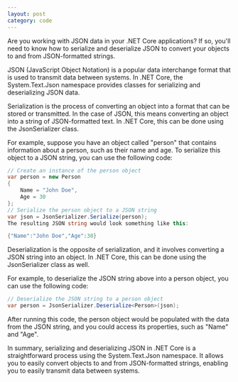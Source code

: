 ```yaml
---
layout: post
category: code
---
```


Are you working with JSON data in your .NET Core applications? If so, you'll need to know how to serialize and deserialize JSON to convert your objects to and from JSON-formatted strings.

JSON (JavaScript Object Notation) is a popular data interchange format that is used to transmit data between systems. In .NET Core, the System.Text.Json namespace provides classes for serializing and deserializing JSON data.

Serialization is the process of converting an object into a format that can be stored or transmitted. In the case of JSON, this means converting an object into a string of JSON-formatted text. In .NET Core, this can be done using the JsonSerializer class.

For example, suppose you have an object called "person" that contains information about a person, such as their name and age. To serialize this object to a JSON string, you can use the following code:

``` c#
// Create an instance of the person object
var person = new Person
{
    Name = "John Doe",
    Age = 30
};
// Serialize the person object to a JSON string
var json = JsonSerializer.Serialize(person);
The resulting JSON string would look something like this:
```

``` c#
{"Name":"John Doe","Age":30}
```
Deserialization is the opposite of serialization, and it involves converting a JSON string into an object. In .NET Core, this can be done using the JsonSerializer class as well.

For example, to deserialize the JSON string above into a person object, you can use the following code:

``` c#
// Deserialize the JSON string to a person object
var person = JsonSerializer.Deserialize<Person>(json);
```
After running this code, the person object would be populated with the data from the JSON string, and you could access its properties, such as "Name" and "Age".

In summary, serializing and deserializing JSON in .NET Core is a straightforward process using the System.Text.Json namespace. It allows you to easily convert objects to and from JSON-formatted strings, enabling you to easily transmit data between systems.
